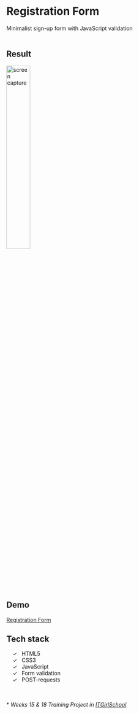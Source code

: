 # Registration Form

Minimalist sign-up form with JavaScript validation
<br><br>

## Result
<img width="35%" alt="screen capture" src="../main/assets/img/captureweb.jpeg">

## Demo
[Registration Form]

## Tech stack 

&nbsp;&nbsp;&nbsp;&nbsp;&check;&nbsp;&nbsp; HTML5<br>
&nbsp;&nbsp;&nbsp;&nbsp;&check;&nbsp;&nbsp; CSS3<br>
&nbsp;&nbsp;&nbsp;&nbsp;&check;&nbsp;&nbsp; JavaScript<br>
&nbsp;&nbsp;&nbsp;&nbsp;&check;&nbsp;&nbsp; Form validation<br>
&nbsp;&nbsp;&nbsp;&nbsp;&check;&nbsp;&nbsp; POST-requests<br> 




<br><br> 
\* _Weeks 15 & 18 Training Project in [ITGirlSchool]_ 
  

   [ITGirlSchool]: <https://itgirlschool.com/en>
   [Registration Form]: <https://alenagm.github.io/registration-form/>

